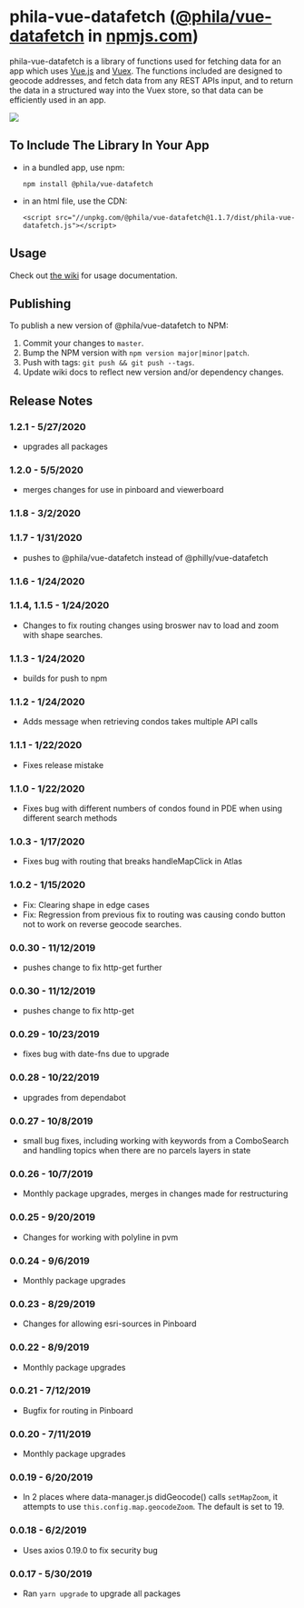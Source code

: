 # phila-vue-datafetch ([@phila/vue-datafetch](https://www.npmjs.com/package/@phila/vue-datafetch) in [npmjs.com](https://npmjs.com))

phila-vue-datafetch is a library of functions used for fetching data for an app which uses [Vue.js](https://vuejs.org/v2/guide/) and [Vuex](https://vuex.vuejs.org/).  The functions included are designed to geocode addresses, and fetch data from any REST APIs input, and to return the data in a structured way into the Vuex store, so that data can be efficiently used in an app.

![](https://s3.amazonaws.com/mapboard-images/phila-vue-datafetch/phila-vue-datafetch.JPG)

## To Include The Library In Your App
* in a bundled app, use npm:

    `npm install @phila/vue-datafetch`

* in an html file, use the CDN:

    `<script src="//unpkg.com/@phila/vue-datafetch@1.1.7/dist/phila-vue-datafetch.js"></script>`


## Usage
Check out [the wiki](https://github.com/CityOfPhiladelphia/phila-vue-datafetch/wiki) for usage documentation.

## Publishing

To publish a new version of @phila/vue-datafetch to NPM:

1. Commit your changes to `master`.
2. Bump the NPM version with `npm version major|minor|patch`.
3. Push with tags: `git push && git push --tags`.
4. Update wiki docs to reflect new version and/or dependency changes.


## Release Notes

### 1.2.1 - 5/27/2020

* upgrades all packages

### 1.2.0 - 5/5/2020

* merges changes for use in pinboard and viewerboard

### 1.1.8 - 3/2/2020

### 1.1.7 - 1/31/2020

* pushes to @phila/vue-datafetch instead of @philly/vue-datafetch

### 1.1.6 - 1/24/2020

### 1.1.4, 1.1.5 - 1/24/2020

* Changes to fix routing changes using broswer nav to load and zoom with shape searches.

### 1.1.3 - 1/24/2020

* builds for push to npm

### 1.1.2 - 1/24/2020

* Adds message when retrieving condos takes multiple API calls

### 1.1.1 - 1/22/2020

* Fixes release mistake

### 1.1.0 - 1/22/2020

* Fixes bug with different numbers of condos found in PDE when using different search methods

### 1.0.3 - 1/17/2020

* Fixes bug with routing that breaks handleMapClick in Atlas

### 1.0.2 - 1/15/2020

* Fix: Clearing shape in edge cases
* Fix: Regression from previous fix to routing was causing condo button not to work on reverse geocode searches.

### 0.0.30 - 11/12/2019

* pushes change to fix http-get further

### 0.0.30 - 11/12/2019

* pushes change to fix http-get

### 0.0.29 - 10/23/2019

* fixes bug with date-fns due to upgrade

### 0.0.28 - 10/22/2019

* upgrades from dependabot

### 0.0.27 - 10/8/2019

* small bug fixes, including working with keywords from a ComboSearch and handling topics when there are no parcels layers in state

### 0.0.26 - 10/7/2019

* Monthly package upgrades, merges in changes made for restructuring

### 0.0.25 - 9/20/2019

* Changes for working with polyline in pvm

### 0.0.24 - 9/6/2019

* Monthly package upgrades

### 0.0.23 - 8/29/2019

* Changes for allowing esri-sources in Pinboard

### 0.0.22 - 8/9/2019

* Monthly package upgrades

### 0.0.21 - 7/12/2019

* Bugfix for routing in Pinboard

### 0.0.20 - 7/11/2019

* Monthly package upgrades

### 0.0.19 - 6/20/2019

* In 2 places where data-manager.js didGeocode() calls `setMapZoom`, it attempts to use `this.config.map.geocodeZoom`. The default is set to 19.

### 0.0.18 - 6/2/2019

* Uses axios 0.19.0 to fix security bug

### 0.0.17 - 5/30/2019

* Ran `yarn upgrade` to upgrade all packages
